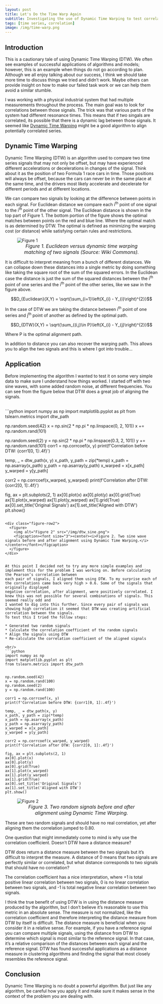 ```yaml
---
layout: post
title: Let's Do the Time Warp Again 
subtitle: Investigating the use of Dynamic Time Warping to test correlation between time series
tags: [time series, correlation]
image: /img/time-warp.png
---
```


## Introduction

This is a cautionary tale of using Dynamic Time Warping (DTW). We often see examples of successful applications of algorithms and models; however, this is an 
example when things do not go according to plan. Although we all enjoy talking about our success, I think we should take more time to discuss things we tried and 
didn’t work. Maybe others can provide insight on how to make our failed task work or we can help them avoid a similar stumble.

I was working with a physical industrial system that had multiple measurements throughout the process. The main goal was to look for correlations between those signals. 
The trick was that various parts of the system had different resonance times. This means that if two singals are correlated, its possible that there is a dynamic lag
between those signals. It seemed like [Dynamic Time Warping](https://en.wikipedia.org/wiki/Dynamic_time_warping) might be a good algorithm to align potentially correlated
series.

## Dynamic Time Warping

Dynamic Time Warping (DTW) is an algorithm used to compare two time series signals that may not only be offset, but may have experienced different accelerations or 
decelerations in changes of the signal. Think about it as the position of two Formula 1 race cars in time. Those positions will always be offset, because the cars can 
never be in the same place at the same time, and the drivers most likely accelerate and decelerate for different periods and at different locations. 

We can compare two signals by looking at the difference between points in each signal. For Euclidean distance we compare each i<sup>th</sup> point of one signal to the
i<sup>th</sup> point of the other signal. The Euclidean distance is shown in the top part of Figure 1. The bottom portion of the figure shows the optimal matches between 
points on the red and blue line. Where the optimal match is as determined by DTW. The optimal is defined as minimizing the warping cost (or distance) while satisfying certain 
rules and restrictions.

<div class="figure-row">
  <figure>
    <img alt="Figure 1" src="/img/dtw_wiki.png">
    <figcaption><font size="3"><center><i>Figure 1. Euclidean versus dynamic time warping matching of two signals (Source: Wiki Commons).</i></center></font></figcaption>
  </figure>
</div>


It is difficult to interpret meaning from a bunch of different distances. We can collapse down these distances into a single metric by doing something like taking
the square root of the sum of the squared errors. In the Euclidean case the distance is just the sum of the squared distances between the 
i<sup>th</sup> point of one series and the i<sup>th</sup> point of the other series, like we saw in the figure above. 

$$D_{Euclidean}(X,Y) = \sqrt{\sum_{i=1}\left(X_{i} - Y_{i}\right)^{2}}$$

In the case of DTW we are taking the distance between i<sup>th</sup> point of one series and j<sup>th</sup> point of another as defined by the optimal path. 

$$D_{DTW}(X,Y) = \sqrt{\sum_{(i,j)\in P}\left(X_{i} - Y_{j}\right)^{2}}$$

Where P is the optimal alignment path.

In addition to distance you can also recover the warping path. This allows you to align the two signals and this is where I got into trouble…

## Application
Before implementing the algorithm I wanted to test it on some very simple data to make sure I understand how things worked. I started off with two sine waves, with some 
added random noise, at different frequencies. You can see from the figure below that DTW does a great job of aligning the signals. 

<br/>
```python
import numpy as np
import matplotlib.pyplot as plt
from tslearn.metrics import dtw_path


np.random.seed(42)
x = np.sin(2 * np.pi * np.linspace(0, 2, 101))
x += np.random.rand(101)

np.random.seed(2)
y = np.sin(2 * np.pi * np.linspace(0.3, 2, 101))
y += np.random.rand(101)
corr1 = np.corrcoef(x, y)
print(f'Correlation before DTW: {corr1[0, 1]:.4f}')

temp, _ = dtw_path(x, y)
x_path, y_path = zip(*temp)
x_path = np.asarray(x_path)
y_path = np.asarray(y_path)
x_warped = x[x_path]
y_warped = y[y_path]

corr2 = np.corrcoef(x_warped, y_warped)
print(f'Correlation after DTW: {corr2[0, 1]:.4f}')

fig, ax = plt.subplots(2, 1)
ax[0].plot(x)
ax[0].plot(y)
ax[0].grid(True)
ax[1].plot(x_warped)
ax[1].plot(y_warped)
ax[1].grid(True)
ax[0].set_title('Original Signals')
ax[1].set_title('Aligned with DTW')
plt.show()
```

<div class="figure-row2">
  <figure>
    <img alt="Figure 2" src="/img/dtw_sine.png">
    <figcaption><font size="3"><center><i>Figure 2. Two sine wave signals before and after alignment using Dynamic Time Warping.</i></center></font></figcaption>
  </figure>
</div>


At this point I decided not to try any more simple examples and implement this for the problem I was working on. Before calculating the Pearson’s correlation between 
each pair of signals, I aligned them using DTW. To my surprise each of the correlations came back very high > 0.6. Some of the signals that originally displayed 
negative correlation, after alignment, were positively correlated. I knew this was not possible for several combinations of signals. This seemed really odd and 
I wanted to dig into this further. Since every pair of signals was showing high correlation it seemed that DTW was creating artificial correlation between the signals. 
To test this I tried the follow steps:

* Generated two random signals
* Calculate the correlation coefficient of the random signals
* Align the signals using DTW
* Re-calculate the correlation coefficient of the aligned signals

<br/>
```python
import numpy as np
import matplotlib.pyplot as plt
from tslearn.metrics import dtw_path


np.random.seed(42)
x = np.random.rand(100)
np.random.seed(2)
y = np.random.rand(100)

corr1 = np.corrcoef(x, y)
print(f'Correlation before DTW: {corr1[0, 1]:.4f}')

temp, _ = dtw_path(x, y)
x_path, y_path = zip(*temp)
x_path = np.asarray(x_path)
y_path = np.asarray(y_path)
x_warped = x[x_path]
y_warped = y[y_path]

corr2 = np.corrcoef(x_warped, y_warped)
print(f'Correlation after DTW: {corr2[0, 1]:.4f}')

fig, ax = plt.subplots(2, 1)
ax[0].plot(x)
ax[0].plot(y)
ax[0].grid(True)
ax[1].plot(x_warped)
ax[1].plot(y_warped)
ax[1].grid(True)
ax[0].set_title('Original Signals')
ax[1].set_title('Aligned with DTW')
plt.show()
```
<div class="figure-row2">
  <figure>
    <img alt="Figure 2" src="/img/dtw_random.png">
    <figcaption><font size="3"><center><i>Figure 3. Two random signals before and after alignment using Dynamic Time Warping.</i></center></font></figcaption>
  </figure>
</div>

These are two random signals and should have no real correlation, yet after aligning them the correlation jumped to 0.80. 

One question that might immediately come to mind is why use the correlation coefficient. Doesn’t DTW have a distance measure?

DTW does return a distance measure between the two signals but it’s difficult to interpret the measure. A distance of 0 means that two signals are perfectly similar or 
correlated, but what distance corresponds to two signals that should have no correlation? 

The correlation coefficient has a nice interpretation, where +1 is total positive linear correlation between two signals, 0 is no linear correlation between two 
signals, and -1 is total negative linear correlation between two signals.

I think the true benefit of using DTW is in using the distance measure produced by the algorithm, but I don’t believe it’s reasonable to use this metric in an 
absolute sense. The measure is not normalized, like the correlation coefficient and therefore interpreting the distance measure from DTW by itself is difficult. 
The distance measure is beneficial when you consider it in a relative sense. For example, if you have a reference signal you can compare multiple signals, using 
the distance from DTW to determine which signal is most similar to the reference signal. In that case, it’s a relative comparison of the distances between 
each signal and the reference signal. DTW has found successful applications as a distance measure in clustering algorithms and finding the signal that most closely
resembles the reference signal. 

## Conclusion
Dynamic Time Warping is no doubt a powerful algorithm. But just like any algorithm, be careful how you apply it and make sure it makes sense in the context
of the problem you are dealing with.

